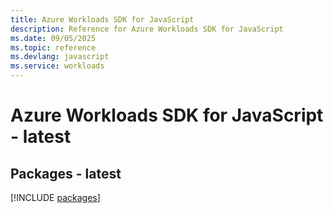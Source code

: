 ```yaml
---
title: Azure Workloads SDK for JavaScript
description: Reference for Azure Workloads SDK for JavaScript
ms.date: 09/05/2025
ms.topic: reference
ms.devlang: javascript
ms.service: workloads
---
```

# Azure Workloads SDK for JavaScript - latest
## Packages - latest
[!INCLUDE [packages](workloads-index.md)]